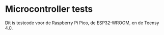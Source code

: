 # Microcontroller tests
Dit is testcode voor de Raspberry Pi Pico, de ESP32-WROOM, en de Teensy 4.0.

